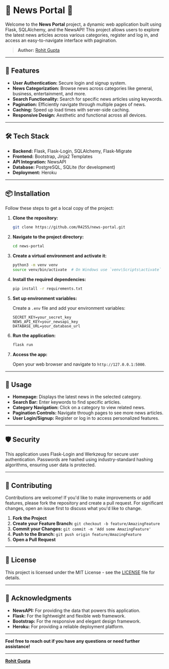 
# 📰 News Portal 📰

Welcome to the **News Portal** project, a dynamic web application built using Flask, SQLAlchemy, and the NewsAPI! This project allows users to explore the latest news articles across various categories, register and log in, and access an easy-to-navigate interface with pagination. 

> **Author:** [Rohit Gupta](https://github.com/R4255)

---

## 🚀 Features

- **User Authentication:** Secure login and signup system.
- **News Categorization:** Browse news across categories like general, business, entertainment, and more.
- **Search Functionality:** Search for specific news articles using keywords.
- **Pagination:** Efficiently navigate through multiple pages of news.
- **Caching:** Speed up load times with server-side caching.
- **Responsive Design:** Aesthetic and functional across all devices.

---

## 🛠️ Tech Stack

- **Backend:** Flask, Flask-Login, SQLAlchemy, Flask-Migrate
- **Frontend:** Bootstrap, Jinja2 Templates
- **API Integration:** NewsAPI
- **Database:** PostgreSQL, SQLite (for development)
- **Deployment:**  Heroku 

---

## 📦 Installation

Follow these steps to get a local copy of the project:

1. **Clone the repository:**

    ```bash
    git clone https://github.com/R4255/news-portal.git
    ```

2. **Navigate to the project directory:**

    ```bash
    cd news-portal
    ```

3. **Create a virtual environment and activate it:**

    ```bash
    python3 -m venv venv
    source venv/bin/activate  # On Windows use `venv\Scripts\activate`
    ```

4. **Install the required dependencies:**

    ```bash
    pip install -r requirements.txt
    ```

5. **Set up environment variables:**

    Create a `.env` file and add your environment variables:

    ```plaintext
    SECRET_KEY=your_secret_key
    NEWS_API_KEY=your_newsapi_key
    DATABASE_URL=your_database_url
    ```

6. **Run the application:**

    ```bash
    flask run
    ```

7. **Access the app:**

    Open your web browser and navigate to `http://127.0.0.1:5000`.

---


## 🧰 Usage

- **Homepage:** Displays the latest news in the selected category.
- **Search Bar:** Enter keywords to find specific articles.
- **Category Navigation:** Click on a category to view related news.
- **Pagination Controls:** Navigate through pages to see more news articles.
- **User Login/Signup:** Register or log in to access personalized features.

---

## 🛡️ Security

This application uses Flask-Login and Werkzeug for secure user authentication. Passwords are hashed using industry-standard hashing algorithms, ensuring user data is protected.

---

## 📝 Contributing

Contributions are welcome! If you'd like to make improvements or add features, please fork the repository and create a pull request. For significant changes, open an issue first to discuss what you'd like to change.

1. **Fork the Project**
2. **Create your Feature Branch:** `git checkout -b feature/AmazingFeature`
3. **Commit your Changes:** `git commit -m 'Add some AmazingFeature'`
4. **Push to the Branch:** `git push origin feature/AmazingFeature`
5. **Open a Pull Request**

---

## 📄 License

This project is licensed under the MIT License - see the [LICENSE](LICENSE) file for details.

---

## 🎉 Acknowledgments

- **NewsAPI:** For providing the data that powers this application.
- **Flask:** For the lightweight and flexible web framework.
- **Bootstrap:** For the responsive and elegant design framework.
- **Heroku:** For providing a reliable deployment platform.

---

**Feel free to reach out if you have any questions or need further assistance!**

---

**[Rohit Gupta](https://github.com/R4255)**

